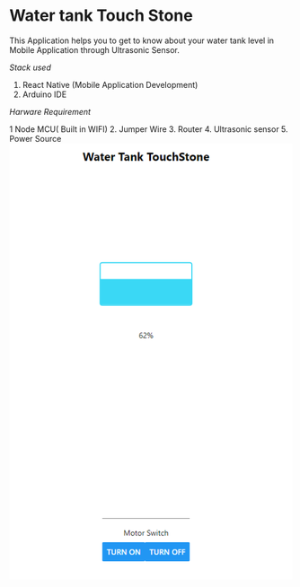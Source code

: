 # Water tank Touch Stone

This Application helps you to get to know about your water tank level in Mobile Application through Ultrasonic Sensor.

*Stack used*
1. React Native (Mobile Application Development)
2. Arduino IDE 

*Harware Requirement*

1 Node MCU( Built in WIFI)
2. Jumper Wire
3. Router
4. Ultrasonic sensor
5. Power Source
![Image](WaterTankProject.PNG)
